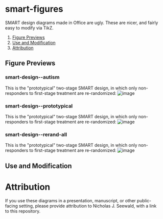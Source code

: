 # smart-figures
SMART design diagrams made in Office are ugly. These are nicer, and fairly easy to modify via TikZ.

1. [Figure Previews](#figure-previews)
2. [Use and Modification](#use-and-modification)
3. [Attribution](#attribution)

## Figure Previews

### smart-design--autism
This is the "prototypical" two-stage SMART design, in which only non-responders to first-stage treatment are re-randomized:
![image](https://dl.dropboxusercontent.com/s/r296y5vpdtyzklp/smart-design--autism.jpg)

### smart-design--prototypical
This is the "prototypical" two-stage SMART design, in which only non-responders to first-stage treatment are re-randomized:
![image](https://dl.dropboxusercontent.com/s/r7erwap6za0rdrj/smart-design--prototypical.jpg)

### smart-design--rerand-all
This is the "prototypical" two-stage SMART design, in which only non-responders to first-stage treatment are re-randomized:
![image](https://dl.dropboxusercontent.com/s/ca2u4hz7we10wyz/smart-design--rerand-all.jpg)

## Use and Modification


# Attribution
If you use these diagrams in a presentation, manuscript, or other public-facing setting, please provide attribution to Nicholas J. Seewald, with a link to this repository.

